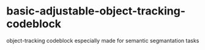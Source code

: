 # basic-adjustable-object-tracking-codeblock
object-tracking codeblock especially made for semantic segmantation tasks
